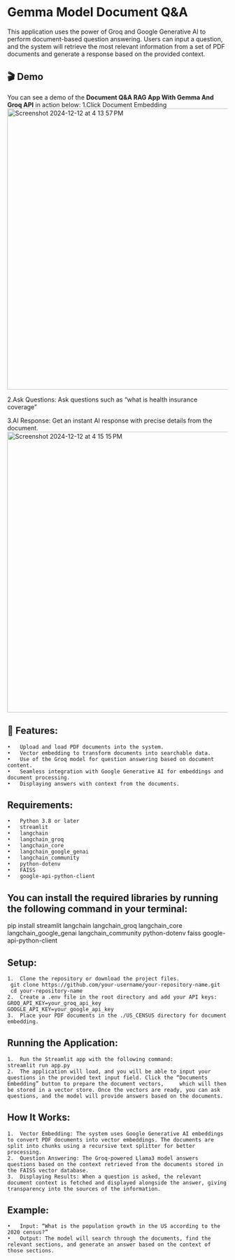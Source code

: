 # Gemma Model Document Q&A

This application uses the power of Groq and Google Generative AI to perform document-based question answering. Users can input a question, and the system will retrieve the most relevant information from a set of PDF documents and generate a response based on the provided context.

## 🎬 Demo
You can see a demo of the **Document Q&A RAG App With Gemma And Groq API** in action below:
1.Click Document Embedding
<img width="642" alt="Screenshot 2024-12-12 at 4 13 57 PM" src="https://github.com/user-attachments/assets/eb6114d3-38ac-4b03-b9a6-b1c1683dca54" />

2.Ask Questions: Ask questions such as “what is health insurance coverage”

3.AI Response: Get an instant AI response with precise details from the document.
<img width="641" alt="Screenshot 2024-12-12 at 4 15 15 PM" src="https://github.com/user-attachments/assets/149ab477-3a56-4cc6-bbdc-2bbbdeedcd07" />

## 🌟 Features:
	•	Upload and load PDF documents into the system.
	•	Vector embedding to transform documents into searchable data.
	•	Use of the Groq model for question answering based on document content.
	•	Seamless integration with Google Generative AI for embeddings and document processing.
	•	Displaying answers with context from the documents.

## Requirements:
	•	Python 3.8 or later
	•	streamlit
	•	langchain
	•	langchain_groq
	•	langchain_core
	•	langchain_google_genai
	•	langchain_community
	•	python-dotenv
	•	FAISS
	•	google-api-python-client

## You can install the required libraries by running the following command in your terminal:

pip install streamlit langchain langchain_groq langchain_core langchain_google_genai langchain_community python-dotenv faiss google-api-python-client

## Setup:
	1.	Clone the repository or download the project files.
     git clone https://github.com/your-username/your-repository-name.git
     cd your-repository-name
	2.	Create a .env file in the root directory and add your API keys:
    GROQ_API_KEY=your_groq_api_key
    GOOGLE_API_KEY=your_google_api_key
	3.	Place your PDF documents in the ./US_CENSUS directory for document embedding.

## Running the Application:
	1.	Run the Streamlit app with the following command:
    streamlit run app.py
	2.	The application will load, and you will be able to input your questions in the provided text input field. Click the “Documents Embedding” button to prepare the document vectors,     which will then be stored in a vector store. Once the vectors are ready, you can ask questions, and the model will provide answers based on the documents.

## How It Works:
	1.	Vector Embedding: The system uses Google Generative AI embeddings to convert PDF documents into vector embeddings. The documents are split into chunks using a recursive text splitter for better processing.
	2.	Question Answering: The Groq-powered Llama3 model answers questions based on the context retrieved from the documents stored in the FAISS vector database.
	3.	Displaying Results: When a question is asked, the relevant document context is fetched and displayed alongside the answer, giving transparency into the sources of the information.

## Example:
	•	Input: “What is the population growth in the US according to the 2020 census?”
	•	Output: The model will search through the documents, find the relevant sections, and generate an answer based on the context of those sections.


